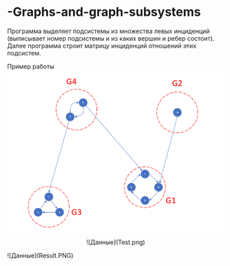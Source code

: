 # -Graphs-and-graph-subsystems

Программа выделяет подсистемы из множества левых инциденций (выписывает номер подсистемы и из каких вершин и ребер состоит).  
Далее программа строит матрицу инциденций отношений этих подсистем.  

Пример работы
![Данные](Data.PNG) 

<p align="center">
  ![Данные](Test.png) 
</p>
![Данные](Result.PNG) 
